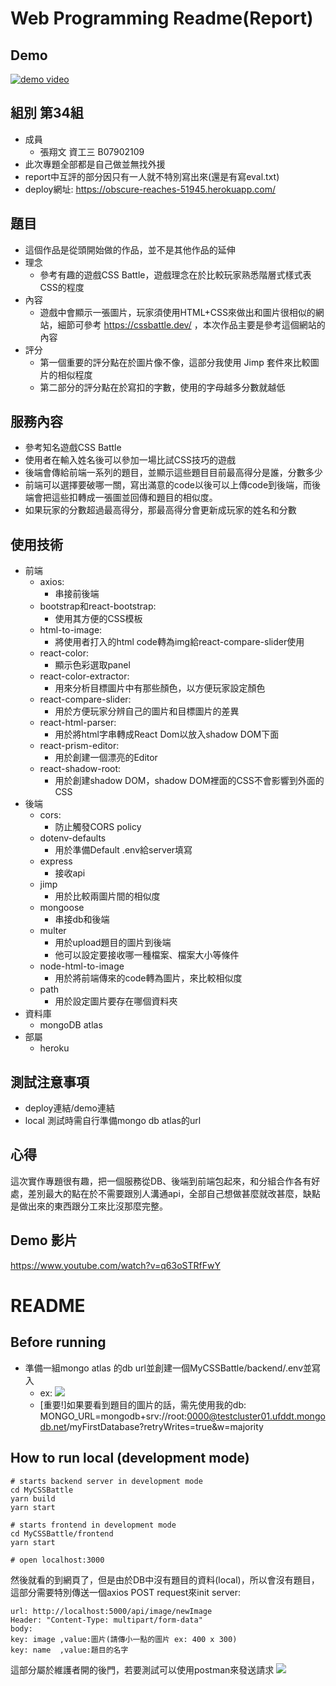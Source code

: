 # Web Programming Readme(Report)

## Demo

[![demo video](https://img.youtube.com/vi/q63oSTRfFwY/0.jpg)](https://www.youtube.com/watch?v=q63oSTRfFwY)

## 組別 第34組

- 成員
    - 張翔文 資工三 B07902109
- 此次專題全部都是自己做並無找外援
- report中互評的部分因只有一人就不特別寫出來(還是有寫eval.txt)
- deploy網址: https://obscure-reaches-51945.herokuapp.com/

## 題目

- 這個作品是從頭開始做的作品，並不是其他作品的延伸
- 理念
    - 參考有趣的遊戲CSS Battle，遊戲理念在於比較玩家熟悉階層式樣式表CSS的程度
- 內容
    - 遊戲中會顯示一張圖片，玩家須使用HTML+CSS來做出和圖片很相似的網站，細節可參考 https://cssbattle.dev/ ，本次作品主要是參考這個網站的內容
- 評分
    - 第一個重要的評分點在於圖片像不像，這部分我使用 Jimp 套件來比較圖片的相似程度
    - 第二部分的評分點在於寫扣的字數，使用的字母越多分數就越低

## 服務內容

- 參考知名遊戲CSS Battle
- 使用者在輸入姓名後可以參加一場比試CSS技巧的遊戲
- 後端會傳給前端一系列的題目，並顯示這些題目目前最高得分是誰，分數多少
- 前端可以選擇要破哪一關，寫出滿意的code以後可以上傳code到後端，而後端會把這些扣轉成一張圖並回傳和題目的相似度。
- 如果玩家的分數超過最高得分，那最高得分會更新成玩家的姓名和分數

## 使用技術

- 前端
    - axios: 
        - 串接前後端
    - bootstrap和react-bootstrap: 
        - 使用其方便的CSS模板
    - html-to-image:
        - 將使用者打入的html code轉為img給react-compare-slider使用
    - react-color:
        - 顯示色彩選取panel
    - react-color-extractor:
        - 用來分析目標圖片中有那些顏色，以方便玩家設定顏色
    - react-compare-slider:
        - 用於方便玩家分辨自己的圖片和目標圖片的差異
    - react-html-parser:
        - 用於將html字串轉成React Dom以放入shadow DOM下面
    - react-prism-editor:
        - 用於創建一個漂亮的Editor
    - react-shadow-root:
        - 用於創建shadow DOM，shadow DOM裡面的CSS不會影響到外面的CSS
- 後端
    - cors: 
        - 防止觸發CORS policy
    - dotenv-defaults
        - 用於準備Default .env給server填寫
    - express
        - 接收api
    - jimp
        - 用於比較兩圖片間的相似度
    - mongoose
        - 串接db和後端
    - multer
        - 用於upload題目的圖片到後端
        - 他可以設定要接收哪一種檔案、檔案大小等條件
    - node-html-to-image
        - 用於將前端傳來的code轉為圖片，來比較相似度
    - path
        - 用於設定圖片要存在哪個資料夾
- 資料庫
    - mongoDB atlas
- 部屬
    - heroku

## 測試注意事項

- deploy連結/demo連結
- local 測試時需自行準備mongo db atlas的url

## 心得

這次實作專題很有趣，把一個服務從DB、後端到前端包起來，和分組合作各有好處，差別最大的點在於不需要跟別人溝通api，全部自己想做甚麼就改甚麼，缺點是做出來的東西跟分工來比沒那麼完整。



## Demo 影片
https://www.youtube.com/watch?v=q63oSTRfFwY
# README
## Before running
- 準備一組mongo atlas 的db url並創建一個MyCSSBattle/backend/.env並寫入
    - ex: ![](https://i.imgur.com/2dv43iv.png)
    - [重要!]如果要看到題目的圖片的話，需先使用我的db: MONGO_URL=mongodb+srv://root:0000@testcluster01.ufddt.mongodb.net/myFirstDatabase?retryWrites=true&w=majority
## How to run local (development mode)
```
# starts backend server in development mode
cd MyCSSBattle
yarn build
yarn start 

# starts frontend in development mode
cd MyCSSBattle/frontend
yarn start

# open localhost:3000
```
然後就看的到網頁了，但是由於DB中沒有題目的資料(local)，所以會沒有題目，這部分需要特別傳送一個axios POST request來init server:
```
url: http://localhost:5000/api/image/newImage
Header: "Content-Type: multipart/form-data"
body: 
key: image ,value:圖片(請傳小一點的圖片 ex: 400 x 300)
key: name  ,value:題目的名字
```
這部分屬於維護者開的後門，若要測試可以使用postman來發送請求
![](https://i.imgur.com/jKYrf4t.png)
